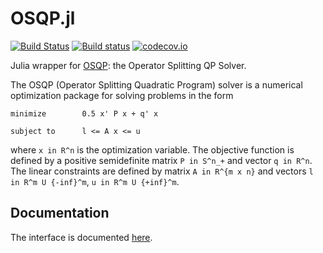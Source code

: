 # OSQP.jl
[![Build Status](https://travis-ci.org/bstellato/OSQP.jl.svg?branch=master)](https://travis-ci.org/bstellato/OSQP.jl)
[![Build status](https://ci.appveyor.com/api/projects/status/16nqntfmka3e1k32/branch/master?svg=true)](https://ci.appveyor.com/project/bstellato/osqp-jl/branch/master)
[![codecov.io](http://codecov.io/github/bstellato/OSQP.jl/coverage.svg?branch=master)](http://codecov.io/github/bstellato/OSQP.jl?branch=master)

Julia wrapper for [OSQP](http://osqp.readthedocs.io/): the Operator Splitting QP Solver.

The OSQP (Operator Splitting Quadratic Program) solver is a numerical optimization package for solving problems in the form
```
minimize        0.5 x' P x + q' x

subject to      l <= A x <= u
```

where `x in R^n` is the optimization variable. The objective function is defined by a positive semidefinite matrix `P in S^n_+` and vector `q in R^n`. The linear constraints are defined by matrix `A in R^{m x n}` and vectors `l in R^m U {-inf}^m`, `u in R^m U {+inf}^m`.


## Documentation
The interface is documented [here](http://osqp.readthedocs.io/en/latest/interfaces/julia.html).
